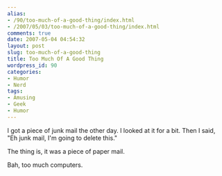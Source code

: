 ```yaml
---
alias:
- /90/too-much-of-a-good-thing/index.html
- /2007/05/03/too-much-of-a-good-thing/index.html
comments: true
date: 2007-05-04 04:54:32
layout: post
slug: too-much-of-a-good-thing
title: Too Much Of A Good Thing
wordpress_id: 90
categories:
- Humor
- Nerd
tags:
- Amusing
- Geek
- Humor
---
```


I got a piece of junk mail the other day.  I looked at it for a bit.  Then I said, "Eh junk mail, I'm going to delete this."  

The thing is, it was a piece of paper mail.  

Bah, too much computers.
